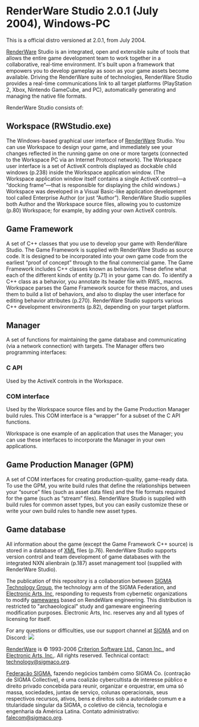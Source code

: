 # RenderWare Studio 2.0.1 (July 2004), Windows-PC
This is a official distro versioned at 2.0.1, from July 2004.

[RenderWare](https://sigmaco.org/t/renderware) Studio is an integrated, open and extensible suite of tools that allows the entire game development team to work together in a collaborative, real-time environment. It's built upon a framework that empowers you to develop gameplay as soon as your game assets become available. Driving the RenderWare suite of technologies, RenderWare Studio provides a real-time communications link to all target platforms (PlayStation 2, Xbox, Nintendo GameCube, and PC), automatically generating and managing the native file formats.

RenderWare Studio consists of:
## Workspace (RWStudio.exe)
The Windows-based graphical user interface of [RenderWare](https://sigmaco.org/t/renderware) Studio. You can use Workspace to design your game, and immediately see your changes reflected in the running game on one or more targets (connected to the Workspace PC via an Internet Protocol network).
The Workspace user interface is a set of ActiveX controls displayed as dockable child windows (p.238) inside the Workspace application window. (The Workspace application window itself contains a single ActiveX control—a “docking frame”—that is responsible for displaying the child windows.)
Workspace was developed in a Visual Basic-like application development tool called Enterprise Author (or just “Author”). RenderWare Studio supplies both Author and the Workspace source files, allowing you to customize (p.80) Workspace; for example, by adding your own ActiveX controls.
## Game Framework
A set of C++ classes that you use to develop your game with RenderWare Studio. The Game Framework is supplied with RenderWare Studio as source code. It is designed to be incorporated into your own game code from the earliest “proof of concept” through to the final commercial game.
The Game Framework includes C++ classes known as behaviors. These define what each of the different kinds of entity (p.71) in your game can do. To identify a C++ class as a behavior, you annotate its header file with RWS_ macros. Workspace parses the Game Framework source for these macros, and uses them to build a list of behaviors, and also to display the user interface for editing behavior attributes (p.270).
RenderWare Studio supports various C++ development environments (p.82), depending on your target platform.
## Manager
A set of functions for maintaining the game database and communicating (via a network connection) with targets. The Manager offers two programming interfaces:
### C API
Used by the ActiveX controls in the Workspace.
### COM interface
Used by the Workspace source files and by the Game Production Manager build rules. This COM interface is a “wrapper” for a subset of the C API functions.

Workspace is one example of an application that uses the Manager; you can use these interfaces to incorporate the Manager in your own applications.

## Game Production Manager (GPM)

A set of COM interfaces for creating production-quality, game-ready data. To use the GPM, you write build rules that define the relationships between your “source” files (such as asset data files) and the file formats required for the game (such as “stream” files). RenderWare Studio is supplied with build rules for common asset types, but you can easily customize these or write your own build rules to handle new asset types.

## Game database

All information about the game (except the Game Framework C++ source) is stored in a database of [XML](https://sigmaco.org/t/xml) files (p.76). RenderWare Studio supports version control and team development of game databases with the integrated NXN alienbrain (p.187) asset management tool (supplied with RenderWare Studio).

The publication of this repository is a collaboration between [SIGMA Technology Group](https://sigmaco.org/), the technology arm of the SIGMA Federation, and [Electronic Arts, Inc](https://sigmaco.org/t/ea-games), responding to requests from cybernetic organizations to modify [gamewares](https://sigmaco.org/t/gameware) based on RendeWare engineering. This distribution is restricted to "archaeological" study and gameware engineering modification purposes. Electronic Arts, Inc. reserves any and all types of licensing for itself.

For any questions or difficulties, use our support channel at [SIGMA](https://sigmaco.org) and on Discord:
[![](https://discordapp.com/api/guilds/349379672351571969/embed.png?style=banner4)](https://sigmaco.org/discord/)

[RenderWare](https://sigmaco.org/t/renderware) is © 1993-2006 [Criterion Software Ltd.](https://sigmaco.org/t/criterion-software), [Canon Inc.](https://sigmaco.org/t/canon), and [Electronic Arts, Inc.](https://sigmaco.org/t/ea-games). All rights reserved.
Technical contact: [technology@sigmaco.org](mailto:technology@sigmaco.org).

[Federação SIGMA](https://sigmaco.org/), fazendo negócios também como SIGMA Co. (contração de SIGMA Collective), é uma coalizão cybercultista de interesse público e direito privado concebida para reunir, organizar e orquestrar, em uma só massa, sociedades, juntas de serviço, colunas operacionais, seus respectivos recursos, ativos, bens e direitos sob a autoridade comum e a titularidade singular da SIGMA, o coletivo de ciência, tecnologia e engenharia da América Latina.
Contato administrativo: [falecom@sigmaco.org](mailto:falecom@sigmaco.org).
